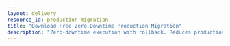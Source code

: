 ```yaml
---
layout: delivery
resource_id: production-migration
title: "Download Free Zero-Downtime Production Migration"
description: "Zero-downtime execution with rollback. Reduces production migration window from 8+ hours to under 30 minutes."
---
```

